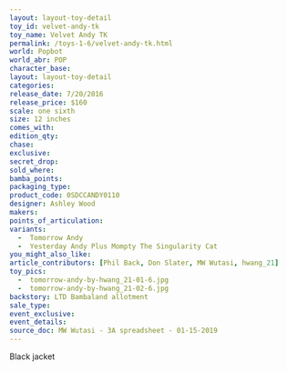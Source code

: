 ```yaml
---
layout: layout-toy-detail 
toy_id: velvet-andy-tk
toy_name: Velvet Andy TK
permalink: /toys-1-6/velvet-andy-tk.html
world: Popbot
world_abr: POP
character_base: 
layout: layout-toy-detail
categories: 
release_date: 7/20/2016
release_price: $160 
scale: one sixth
size: 12 inches
comes_with: 
edition_qty: 
chase: 
exclusive: 
secret_drop: 
sold_where: 
bamba_points: 
packaging_type: 
product_code: 0SDCCANDY0110
designer: Ashley Wood
makers: 
points_of_articulation: 
variants: 
  -  Tomorrow Andy
  -  Yesterday Andy Plus Mompty The Singularity Cat
you_might_also_like: 
article_contributors: [Phil Back, Don Slater, MW Wutasi, hwang_21]
toy_pics: 
  -  tomorrow-andy-by-hwang_21-01-6.jpg
  -  tomorrow-andy-by-hwang_21-02-6.jpg
backstory: LTD Bambaland allotment
sale_type: 
event_exclusive: 
event_details: 
source_doc: MW Wutasi - 3A spreadsheet - 01-15-2019
---
```

Black jacket